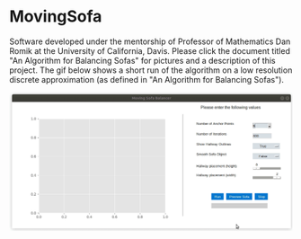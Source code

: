 # MovingSofa
Software developed under the mentorship of Professor of Mathematics Dan Romik at the University of California, Davis.
Please click the document titled "An Algorithm for Balancing Sofas" for pictures and a description of this project. The gif below shows a short run of the algorithm on a low resolution discrete approximation (as defined in "An Algorithm for Balancing Sofas").

![Algorithm Run with 6 Anchor Points](gifs/n=6_ns.gif)
